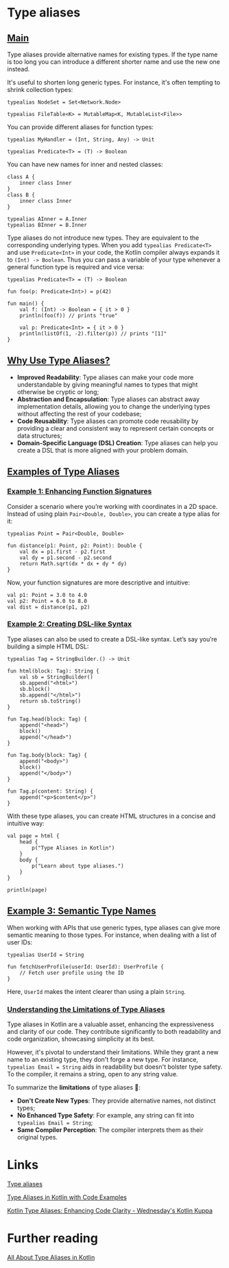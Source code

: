 # Type aliases

## [Main](https://kotlinlang.org/docs/type-aliases.html)
Type aliases provide alternative names for existing types. If the type name is too long you can introduce a different shorter name and use the new one instead.

It's useful to shorten long generic types. For instance, it's often tempting to shrink collection types:
```
typealias NodeSet = Set<Network.Node>

typealias FileTable<K> = MutableMap<K, MutableList<File>>
```

You can provide different aliases for function types:
```
typealias MyHandler = (Int, String, Any) -> Unit

typealias Predicate<T> = (T) -> Boolean
```

You can have new names for inner and nested classes:
```
class A {
    inner class Inner
}
class B {
    inner class Inner
}

typealias AInner = A.Inner
typealias BInner = B.Inner
```

Type aliases do not introduce new types. They are equivalent to the corresponding underlying types. When you add `typealias Predicate<T>` and use `Predicate<Int>` in your code, the Kotlin compiler always expands it to `(Int) -> Boolean`. Thus you can pass a variable of your type whenever a general function type is required and vice versa:
```
typealias Predicate<T> = (T) -> Boolean

fun foo(p: Predicate<Int>) = p(42)

fun main() {
    val f: (Int) -> Boolean = { it > 0 }
    println(foo(f)) // prints "true"

    val p: Predicate<Int> = { it > 0 }
    println(listOf(1, -2).filter(p)) // prints "[1]"
}
```

## [Why Use Type Aliases?](https://medium.com/@agayevrauf/type-aliases-in-kotlin-with-code-examples-945c3351c940#:~:text=Why%20Use%20Type%20Aliases%3F)
- **Improved Readability**: Type aliases can make your code more understandable by giving meaningful names to types that might otherwise be cryptic or long;
- **Abstraction and Encapsulation**: Type aliases can abstract away implementation details, allowing you to change the underlying types without affecting the rest of your codebase;
- **Code Reusability**: Type aliases can promote code reusability by providing a clear and consistent way to represent certain concepts or data structures;
- **Domain-Specific Language (DSL) Creation**: Type aliases can help you create a DSL that is more aligned with your problem domain.

## [Examples of Type Aliases](https://medium.com/@agayevrauf/type-aliases-in-kotlin-with-code-examples-945c3351c940#:~:text=Examples%20of%20Type%20Aliases)

### [Example 1: Enhancing Function Signatures](https://medium.com/@agayevrauf/type-aliases-in-kotlin-with-code-examples-945c3351c940#:~:text=Example%201%3A%20Enhancing%20Function%20Signatures)
Consider a scenario where you’re working with coordinates in a 2D space. Instead of using plain `Pair<Double, Double>`, you can create a type alias for it:
```
typealias Point = Pair<Double, Double>

fun distance(p1: Point, p2: Point): Double {
    val dx = p1.first - p2.first
    val dy = p1.second - p2.second
    return Math.sqrt(dx * dx + dy * dy)
}
```

Now, your function signatures are more descriptive and intuitive:
```
val p1: Point = 3.0 to 4.0
val p2: Point = 6.0 to 8.0
val dist = distance(p1, p2)
```

### [Example 2: Creating DSL-like Syntax](https://medium.com/@agayevrauf/type-aliases-in-kotlin-with-code-examples-945c3351c940#:~:text=Example%202%3A%20Creating%20DSL%2Dlike%20Syntax)
Type aliases can also be used to create a DSL-like syntax. Let’s say you’re building a simple HTML DSL:
```
typealias Tag = StringBuilder.() -> Unit

fun html(block: Tag): String {
    val sb = StringBuilder()
    sb.append("<html>")
    sb.block()
    sb.append("</html>")
    return sb.toString()
}

fun Tag.head(block: Tag) {
    append("<head>")
    block()
    append("</head>")
}

fun Tag.body(block: Tag) {
    append("<body>")
    block()
    append("</body>")
}

fun Tag.p(content: String) {
    append("<p>$content</p>")
}
```

With these type aliases, you can create HTML structures in a concise and intuitive way:
```
val page = html {
    head {
        p("Type Aliases in Kotlin")
    }
    body {
        p("Learn about type aliases.")
    }
}

println(page)
```

## [Example 3: Semantic Type Names](https://medium.com/@agayevrauf/type-aliases-in-kotlin-with-code-examples-945c3351c940#:~:text=Example%203%3A%20Semantic%20Type%20Names)
When working with APIs that use generic types, type aliases can give more semantic meaning to those types. For instance, when dealing with a list of user IDs:
```
typealias UserId = String

fun fetchUserProfile(userId: UserId): UserProfile {
    // Fetch user profile using the ID
}
```

Here, `UserId` makes the intent clearer than using a plain `String`.

### [Understanding the Limitations of Type Aliases](https://verbosemode.substack.com/p/kotlin-type-aliases-enhancing-code#:~:text=Understanding%20the%20Limitations%20of%20Type%20Aliases)
Type aliases in Kotlin are a valuable asset, enhancing the expressiveness and clarity of our code. They contribute significantly to both readability and code organization, showcasing simplicity at its best.

However, it's pivotal to understand their limitations. While they grant a new name to an existing type, they don't forge a new type. For instance, `typealias Email = String` aids in readability but doesn't bolster type safety. To the compiler, it remains a string, open to any string value.

To summarize the **limitations** of type aliases 📌:
- **Don't Create New Types**: They provide alternative names, not distinct types;
- **No Enhanced Type Safety**: For example, any string can fit into `typealias Email = String`;
- **Same Compiler Perception**: The compiler interprets them as their original types.

# Links
[Type aliases﻿](https://kotlinlang.org/docs/type-aliases.html)

[Type Aliases in Kotlin with Code Examples](https://medium.com/@agayevrauf/type-aliases-in-kotlin-with-code-examples-945c3351c940)

[Kotlin Type Aliases: Enhancing Code Clarity - Wednesday's Kotlin Kuppa](https://verbosemode.substack.com/p/kotlin-type-aliases-enhancing-code)

# Further reading
[All About Type Aliases in Kotlin](https://typealias.com/guides/all-about-type-aliases/)

